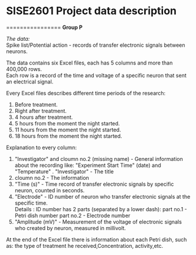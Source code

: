 # SISE2601 Project data description
================
**Group P**

*The data:* 
<br/>
Spike list/Potential action - records of transfer electronic signals between neurons.

The data contains six Excel files, each has 5 columns and more than 400,000 rows.
<br/>
Each row is a record of the time and voltage of a specific neuron that sent an electrical signal.

Every Excel files describes different time periods of the research:
1. Before treatment.
2. Right after treatment.
3. 4 hours after treatment.
4. 5 hours from the moment the night started.
5. 11 hours from the moment the night started.
6. 18 hours from the moment the night started.

Explanation to every column:
1. "Investigator" and cloumn no.2 (missing name) - General information about the recording like: "Experiment Start Time" (date) and "Temperature" .
  "Investigator" - The title
2. cloumn no.2 - The information
3. "Time (s)" - Time record of transfer electronic signals by specific neuron, counted in seconds.
4. "Electrode" - ID number of neuron who transfer electronic signals at the specific time. 
    <br/>
    Details :
    ID number has 2 parts (separated by a lower dash): 
    part no.1 - Petri dish number 
    part no.2 - Electrode number
5. "Amplitude (mV)" - Measurement of the voltage of electronic signals who created by neuron, measured in millivolt.

At the end of the Excel file there is information about each Petri dish, such as: the type of treatment he received,Concentration, activity,etc.


  
  




